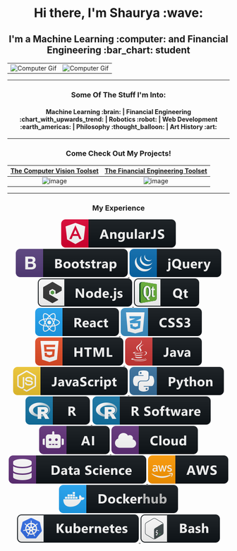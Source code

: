 <h1 align="center">Hi there, I'm Shaurya :wave:</h1>

<h2 align="center">I'm a Machine Learning :computer: and Financial Engineering :bar_chart: student</h2>
<table style="border: none">
  <tr>
    <td><img align="right" alt="Computer Gif" src="https://media.giphy.com/media/836HiJc7pgzy8iNXCn/giphy.gif"/></td>
    <td><img align="right" alt="Computer Gif" src="https://media.giphy.com/media/13HgwGsXF0aiGY/giphy.gif"/></td>
  </tr>
</table>

---
<h3 align="center">Some Of The Stuff I'm Into:</h3>
<h4 align="center">Machine Learning :brain: | Financial Engineering :chart_with_upwards_trend: | Robotics :robot: | Web Development :earth_americas: | Philosophy :thought_balloon: | Art History :art:</h4>

---
<h3 align="center">Come Check Out My Projects!</h3>

<div align="center">
  
| [The Computer Vision Toolset](https://github.com/users/schan-2040/projects/2) | [The Financial Engineering Toolset](https://github.com/users/schan-2040/projects/1) |
|:--: |:--:|
|![image](https://user-images.githubusercontent.com/38062430/120955812-3b239280-c720-11eb-8769-e2ed227ca620.png)| ![image](https://user-images.githubusercontent.com/38062430/142704409-a7ac5fdb-f43f-41b7-a534-720ba72f51e3.png)

</div>  

---


<h3 align="center">My Experience</h3>

<div>
<p align="center">
   <a href="#">
    <img src="https://github.com/MikeCodesDotNET/ColoredBadges/blob/master/svg/dev/frameworks/angular.svg" alt="Angular" style="vertical-align:top margin:6px 4px">
  </a>
  <a href="#">
    <img src="https://github.com/MikeCodesDotNET/ColoredBadges/blob/master/svg/dev/frameworks/bootstrap.svg" alt="Bootstrap" style="vertical-align:top margin:6px 4px">
  </a>
    <a href="#">
    <img src="https://github.com/MikeCodesDotNET/ColoredBadges/blob/master/svg/dev/frameworks/jquery.svg" alt="jQuery" style="vertical-align:top margin:6px 4px">
  </a>  
    <a href="#">
    <img src="https://github.com/MikeCodesDotNET/ColoredBadges/blob/master/svg/dev/frameworks/nodejs_larger.svg" alt="NodeJS" style="vertical-align:top margin:6px 4px">
  </a>  
    <a href="#">
    <img src="https://github.com/MikeCodesDotNET/ColoredBadges/blob/master/svg/dev/frameworks/qt.svg" alt="Qt" style="vertical-align:top margin:6px 4px">
  </a>  
    <a href="#">
    <img src="https://github.com/MikeCodesDotNET/ColoredBadges/blob/master/svg/dev/frameworks/react.svg" alt="React" style="vertical-align:top margin:6px 4px">
  </a>  
    <a href="#">
    <img src="https://github.com/MikeCodesDotNET/ColoredBadges/blob/master/svg/dev/languages/css3.svg" alt="CSS" style="vertical-align:top margin:6px 4px">
  </a>  
    <a href="#">
    <img src="https://github.com/MikeCodesDotNET/ColoredBadges/blob/master/svg/dev/languages/html.svg" alt="HTML" style="vertical-align:top margin:6px 4px">
  </a>  
    <a href="#">
    <img src="https://github.com/MikeCodesDotNET/ColoredBadges/blob/master/svg/dev/languages/java.svg" alt="Java" style="vertical-align:top margin:6px 4px">
  </a>  
    <a href="#">
    <img src="https://github.com/MikeCodesDotNET/ColoredBadges/blob/master/svg/dev/languages/js.svg" alt="JavaScript" style="vertical-align:top margin:6px 4px">
  </a>  
    <a href="#">
    <img src="https://github.com/MikeCodesDotNET/ColoredBadges/blob/master/svg/dev/languages/python.svg" alt="Python" style="vertical-align:top margin:6px 4px">
  </a>  
    <a href="#">
    <img src="https://github.com/MikeCodesDotNET/ColoredBadges/blob/master/svg/dev/languages/r.svg" alt="R" style="vertical-align:top margin:6px 4px">
  </a>  
    <a href="#">
    <img src="https://github.com/MikeCodesDotNET/ColoredBadges/blob/master/svg/dev/languages/rsoftware.svg" alt="RSoft" style="vertical-align:top margin:6px 4px">
  </a>  
    <a href="#">
    <img src="https://github.com/MikeCodesDotNET/ColoredBadges/blob/master/svg/dev/misc/ai.svg" alt="AI" style="vertical-align:top margin:6px 4px">
  </a>  
    <a href="#">
    <img src="https://github.com/MikeCodesDotNET/ColoredBadges/blob/master/svg/dev/misc/cloud.svg" alt="Cloud" style="vertical-align:top margin:6px 4px">
  </a>  
    <a href="#">
    <img src="https://github.com/MikeCodesDotNET/ColoredBadges/blob/master/svg/dev/misc/datascience.svg" alt="DS" style="vertical-align:top margin:6px 4px">
  </a>  
    <a href="#">
    <img src="https://github.com/MikeCodesDotNET/ColoredBadges/blob/master/svg/dev/services/aws.svg" alt="AWS" style="vertical-align:top margin:6px 4px">
  </a>  
    <a href="#">
    <img src="https://github.com/MikeCodesDotNET/ColoredBadges/blob/master/svg/dev/services/dockerhub.svg" alt="Docker" style="vertical-align:top margin:6px 4px">
  </a>  
    <a href="#">
    <img src="https://github.com/MikeCodesDotNET/ColoredBadges/blob/master/svg/dev/services/kubernetes.svg" alt="Kubernetes" style="vertical-align:top margin:6px 4px">
  </a>  
  <a href="#">
    <img src="https://github.com/MikeCodesDotNET/ColoredBadges/blob/master/svg/dev/tools/bash.svg" alt="Bash" style="vertical-align:top margin:6px 4px">
  </a>   
</p>
</div>
